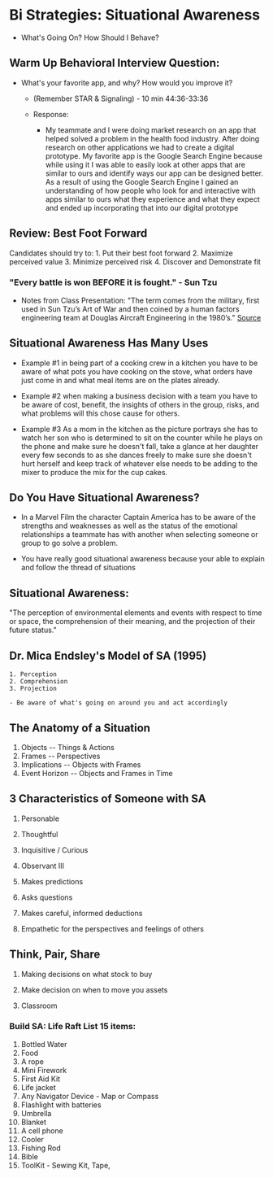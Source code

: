 # Bi Strategies: Situational Awareness

- What's Going On? How Should I Behave?

## Warm Up Behavioral Interview Question:

- What's your favorite app, and why? How would you improve it?

    - (Remember STAR & Signaling) - 10 min 44:36-33:36

    - Response:
        - My teammate and I were doing market research on an app that helped solved a problem in the health food industry. After doing research on other applications we had to create a digital prototype. My favorite app is the Google Search Engine because while using it I was able to easily look at other apps that are similar to ours and identify ways our app can be designed better. As a result of using the Google Search Engine I gained an understanding of how people who look for and interactive with apps similar to ours what they experience and what they expect and ended up incorporating that into our digital prototype

## Review: Best Foot Forward

Candidates should try to:
    1. Put their best foot forward
    2. Maximize perceived value
    3. Minimize perceived risk
    4. Discover and Demonstrate fit

### "Every battle is won BEFORE it is fought." - Sun Tzu

- Notes from Class Presentation:
    "The term comes from the military, first used in Sun Tzu’s Art of War and then coined by a human factors engineering team at Douglas Aircraft Engineering in the 1980’s."
    [Source](https://docs.google.com/presentation/d/19mtsJUPtsVaz834himqbiOZYXMTU_A2qJnqDX0GD6XA/edit#slide=id.g5c2fb9370e_0_48)

## Situational Awareness Has Many Uses

- Example #1 in being part of a cooking crew in a kitchen you have to be aware of what pots you have cooking on the stove, what orders have just come in and what meal items are on the plates already.

- Example #2 when making a business decision with a team you have to be aware of cost, benefit, the insights of others in the group, risks, and what problems will this chose cause for others.

- Example #3 As a mom in the kitchen as the picture portrays she has to watch her son who is determined to sit on the counter while he plays on the phone and make sure he doesn't fall, take a glance at her daughter every few seconds to as she dances freely to make sure she doesn't hurt herself and keep track of whatever else needs to be adding to the mixer to produce the mix for the cup cakes.

## Do You Have Situational Awareness?
- In a Marvel Film the character Captain America has to be aware of the strengths and weaknesses as well as the status of the emotional relationships a teammate has with another when selecting someone or group to go solve a problem.

- You have really good situational awareness because your able to explain and follow the thread of situations

## Situational Awareness:
"The perception of environmental elements and events with respect to time or space, the comprehension of their meaning, and the projection of their future status."

## Dr. Mica Endsley's Model of SA (1995)

    1. Perception
    2. Comprehension
    3. Projection

    - Be aware of what's going on around you and act accordingly

## The Anatomy of a Situation
1. Objects -- Things & Actions
2. Frames -- Perspectives
3. Implications -- Objects with Frames
4. Event Horizon -- Objects and Frames in Time

## 3 Characteristics of Someone with SA
1. Personable
2. Thoughtful
3. Inquisitive / Curious
4. Observant III

1. Makes predictions
2. Asks questions
3. Makes careful, informed deductions
4. Empathetic for the perspectives and feelings of others

## Think, Pair, Share
1. Making decisions on what stock to buy
2. Make decision on when to move you assets

1. Classroom

### Build SA: Life Raft List 15 items:
1. Bottled Water
2. Food
3. A rope
4. Mini Firework
5. First Aid Kit
6. Life jacket
7. Any Navigator Device - Map or Compass
8. Flashlight with batteries
9. Umbrella
10. Blanket
11. A cell phone
12. Cooler
13. Fishing Rod
14. Bible
15. ToolKit - Sewing Kit, Tape,
